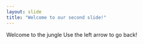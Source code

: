 ```yaml
---
layout: slide
title: "Welcome to our second slide!"
---
```

Welcome to the jungle
Use the left arrow to go back!
